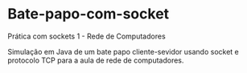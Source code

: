 # Bate-papo-com-socket
Prática com sockets 1 - Rede de Computadores

Simulação em Java de um bate papo cliente-sevidor usando socket e protocolo TCP para a aula de rede de computadores.


